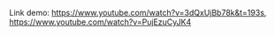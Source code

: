 Link demo: https://www.youtube.com/watch?v=3dQxUjBb78k&t=193s, https://www.youtube.com/watch?v=PujEzuCyJK4
